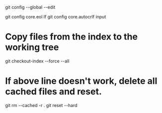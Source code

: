 git config --global --edit

git config core.eol lf
git config core.autocrlf input

# Copy files from the index to the working tree
git checkout-index --force --all

# If above line doesn't work, delete all cached files and reset.
git rm --cached -r .
git reset --hard
